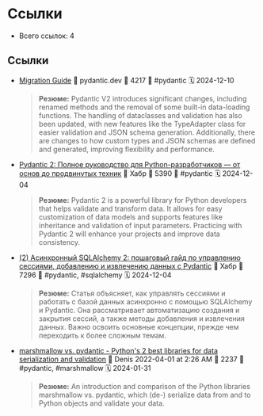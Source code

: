 # Ссылки

- Всего ссылок: 4

## Ссылки

- [Migration Guide](https://docs.pydantic.dev/2.0/migration/#changes-to-pydanticbasemodel) 👤 pydantic.dev 💬 4217 🔖 #pydantic 🗓️ 2024-12-10
    > **Резюме:** Pydantic V2 introduces significant changes, including renamed methods and the removal of some built-in data-loading functions. The handling of dataclasses and validation has also been updated, with new features like the TypeAdapter class for easier validation and JSON schema generation. Additionally, there are changes to how custom types and JSON schemas are defined and generated, improving flexibility and performance.
- [Pydantic 2: Полное руководство для Python-разработчиков — от основ до продвинутых техник](https://habr.com/ru/companies/amvera/articles/851642/) 👤 Хабр 💬 5390 🔖 #pydantic 🗓️ 2024-12-04
    > **Резюме:** Pydantic 2 is a powerful library for Python developers that helps validate and transform data. It allows for easy customization of data models and supports features like inheritance and validation of input parameters. Practicing with Pydantic 2 will enhance your projects and improve data consistency.
- [(2) Асинхронный SQLAlchemy 2: пошаговый гайд по управлению сессиями, добавлению и извлечению данных с Pydantic](https://habr.com/ru/companies/amvera/articles/850470/) 👤 Хабр 💬 7296 🔖 #pydantic, #sqlalchemy 🗓️ 2024-12-04
    > **Резюме:** Статья объясняет, как управлять сессиями и работать с базой данных асинхронно с помощью SQLAlchemy и Pydantic. Она рассматривает автоматизацию создания и закрытия сессий, а также методы добавления и извлечения данных. Важно освоить основные концепции, прежде чем переходить к более сложным темам.
- [marshmallow vs. pydantic - Python's 2 best libraries for data serialization and validation](https://www.augmentedmind.de/2020/10/25/marshmallow-vs-pydantic-python/) 👤 Denis 2022-04-01 at 2:26 AM 💬 2237 🔖 #pydantic, #marshmallow 🗓️ 2024-01-31
    > **Резюме:** An introduction and comparison of the Python libraries marshmallow vs. pydantic, which (de-) serialize data from and to Python objects and validate your data.

